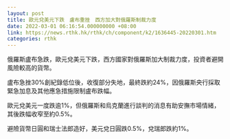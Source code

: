 ```yaml
---
layout: post
title: 歐元兌美元下跌　盧布重挫　西方加大對俄羅斯制裁力度
date: 2022-03-01 06:16:54.000000000 +08:00
link: https://news.rthk.hk/rthk/ch/component/k2/1636445-20220301.htm
categories: rthk
---
```


俄羅斯盧布急跌，歐元兌美元下跌，西方國家對俄羅斯加大制裁力度，投資者避開風險較高的貨幣。

盧布急挫30%創紀錄低位後，收復部分失地，最終跌約24%，因俄羅斯央行採取緊急加息及其他應急措施限制盧布跌幅。

歐元兌美元一度跌逾1%，但俄羅斯和烏克蘭進行談判的消息有助安撫市場情緒，其後跌幅收窄至約0.5%。

避險貨幣日圓和瑞士法郎造好，美元兌日圓跌0.5%，兌瑞郎跌約1%。
